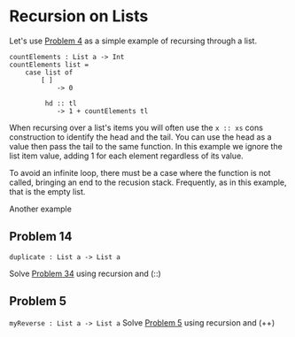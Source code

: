 # Recursion on Lists

Let's use [Problem 4](/../p/p04.md) as a simple example of recursing  through a list. 

```
countElements : List a -> Int
countElements list =
    case list of
        [ ] 
            -> 0

         hd :: tl 
            -> 1 + countElements tl
```
When recursing over a list's items you will often use the ```x :: xs``` cons construction to identify the head and the tail. You can use the head as a value then pass the tail to the same function. In this example we ignore the list item value, adding 1 for each element regardless of its value. 

To avoid an infinite loop, there must be a case where the function is not called, bringing an end to the recusion stack. Frequently, as in this example, that is the empty list.

Another example 

## Problem 14

`duplicate : List a -> List a`

Solve [Problem 34](../p/p34.md "Problem 4") using recursion and \(::\)

## Problem 5

`myReverse : List a -> List a`
Solve [Problem 5](../p/p05.md "Problem 4") using recursion and \(++\)

## 

